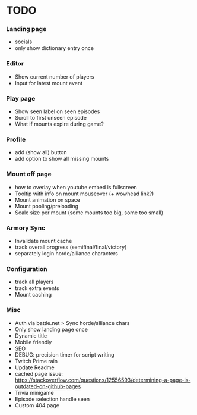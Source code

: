 # TODO
### Landing page
* socials
* only show dictionary entry once

### Editor
* Show current number of players
* Input for latest mount event

### Play page
* Show seen label on seen episodes
* Scroll to first unseen episode
* What if mounts expire during game?

### Profile
* add (show all) button
* add option to show all missing mounts

### Mount off page
* how to overlay when youtube embed is fullscreen
* Tooltip with info on mount mouseover (+ wowhead link?)
* Mount animation on space
* Mount pooling/preloading
* Scale size per mount (some mounts too big, some too small)

### Armory Sync
* Invalidate mount cache
* track overall progress (semifinal/final/victory)
* separately login horde/alliance characters

### Configuration
* track all players
* track extra events
* Mount caching

### Misc
* Auth via battle.net > Sync horde/alliance chars
* Only show landing page once
* Dynamic title
* Mobile friendly
* SEO
* DEBUG: precision timer for script writing
* Twitch Prime rain
* Update Readme
* cached page issue: https://stackoverflow.com/questions/12556593/determining-a-page-is-outdated-on-github-pages
* Trivia minigame
* Episode selection handle seen
* Custom 404 page